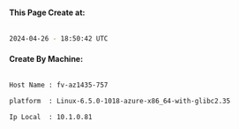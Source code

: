 
   
#### This Page Create at:

```bash

2024-04-26 - 18:50:42 UTC

```

#### Create By Machine:

```bash

Host Name : fv-az1435-757

platform  : Linux-6.5.0-1018-azure-x86_64-with-glibc2.35

Ip Local  : 10.1.0.81

```


